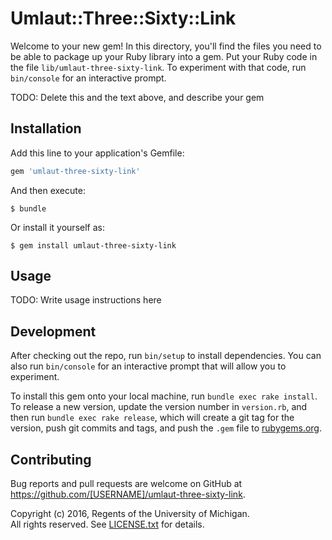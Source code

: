 # Umlaut::Three::Sixty::Link

Welcome to your new gem! In this directory, you'll find the files you need to be able to package up your Ruby library into a gem. Put your Ruby code in the file `lib/umlaut-three-sixty-link`. To experiment with that code, run `bin/console` for an interactive prompt.

TODO: Delete this and the text above, and describe your gem

## Installation

Add this line to your application's Gemfile:

```ruby
gem 'umlaut-three-sixty-link'
```

And then execute:

    $ bundle

Or install it yourself as:

    $ gem install umlaut-three-sixty-link

## Usage

TODO: Write usage instructions here

## Development

After checking out the repo, run `bin/setup` to install dependencies. You can also run `bin/console` for an interactive prompt that will allow you to experiment.

To install this gem onto your local machine, run `bundle exec rake install`. To release a new version, update the version number in `version.rb`, and then run `bundle exec rake release`, which will create a git tag for the version, push git commits and tags, and push the `.gem` file to [rubygems.org](https://rubygems.org).

## Contributing

Bug reports and pull requests are welcome on GitHub at https://github.com/[USERNAME]/umlaut-three-sixty-link.

Copyright (c) 2016, Regents of the University of Michigan.  
All rights reserved. See [LICENSE.txt](LICENSE.txt) for details.
